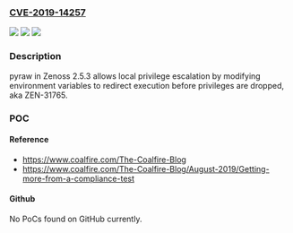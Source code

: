 ### [CVE-2019-14257](https://cve.mitre.org/cgi-bin/cvename.cgi?name=CVE-2019-14257)
![](https://img.shields.io/static/v1?label=Product&message=n%2Fa&color=blue)
![](https://img.shields.io/static/v1?label=Version&message=n%2Fa&color=blue)
![](https://img.shields.io/static/v1?label=Vulnerability&message=n%2Fa&color=brighgreen)

### Description

pyraw in Zenoss 2.5.3 allows local privilege escalation by modifying environment variables to redirect execution before privileges are dropped, aka ZEN-31765.

### POC

#### Reference
- https://www.coalfire.com/The-Coalfire-Blog
- https://www.coalfire.com/The-Coalfire-Blog/August-2019/Getting-more-from-a-compliance-test

#### Github
No PoCs found on GitHub currently.

